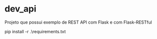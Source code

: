 # dev_api
Projeto que possui exemplo de REST API com Flask e com Flask-RESTful

pip install -r .\requirements.txt
